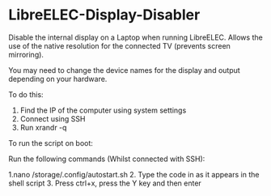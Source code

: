 # LibreELEC-Display-Disabler

Disable the internal display on a Laptop when running LibreELEC. Allows the use of the native resolution for the connected TV (prevents screen mirroring).

You may need to change the device names for the display and output depending on your hardware.

To do this: 

1. Find the IP of the computer using system settings
2. Connect using SSH
3. Run xrandr -q 

To run the script on boot:

Run the following commands (Whilst connected with SSH): 

1.nano /storage/.config/autostart.sh
2. Type the code in as it appears in the shell script
3. Press ctrl+x, press the Y key and then enter
